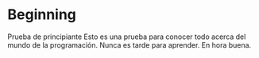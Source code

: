 # Beginning
Prueba de principiante
Esto es una prueba para conocer todo acerca del mundo de la programación. Nunca es tarde para aprender.
En hora buena.
